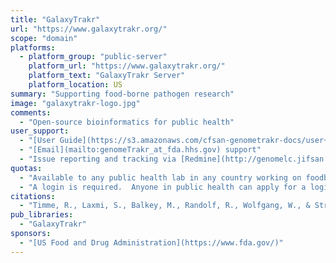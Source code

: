```yaml
---
title: "GalaxyTrakr"
url: "https://www.galaxytrakr.org/"
scope: "domain"
platforms:
  - platform_group: "public-server"
    platform_url: "https://www.galaxytrakr.org/"
    platform_text: "GalaxyTrakr Server"
    platform_location: US
summary: "Supporting food-borne pathogen research"
image: "galaxytrakr-logo.jpg"
comments:
  - "Open-source bioinformatics for public health"
user_support:
  - "[User Guide](https://s3.amazonaws.com/cfsan-genometrakr-docs/user+guide/Galaxy+Genome+Trakr+User+Guide.pdf), [FAQ](https://cfsan-genometrakr-docs.s3.amazonaws.com/user+guide/FAQs+for+GalaxyTrakr.pdf), and [Videos](https://www.youtube.com/channel/UCxuzusNRSpnw3qG6dQDDzGw)."
  - "[Email](mailto:genomeTrakr_at_fda.hhs.gov) support"
  - "Issue reporting and tracking via [Redmine](http://genomelc.jifsan.org/projects/genome-learning-community/boards/12)"
quotas:
  - "Available to any public health lab in any country working on foodborne pathogens. We also support researchers and educational programs/classes focused on foodborne pathogens. We also will consider supporting other public health needs as makes sense."
  - "A login is required.  Anyone in public health can apply for a login."
citations:
  - "Timme, R., Laxmi, S., Balkey, M., Randolf, R., Wolfgang, W., & Strain, E. (2020). [Assessing sequence quality in GalaxyTrakr v1](https://doi.org/10.17504/protocols.io.babuianw). In *Protocols.io*. doi: 10.17504/protocols.io.babuianw"
pub_libraries:
  - "GalaxyTrakr"
sponsors:
  - "[US Food and Drug Administration](https://www.fda.gov/)"
---
```

